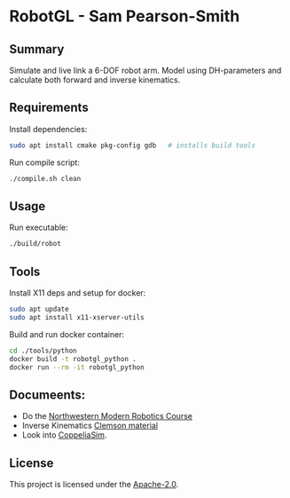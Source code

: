 # RobotGL - Sam Pearson-Smith
## Summary
Simulate and live link a 6-DOF robot arm. Model using DH-parameters and calculate both forward and inverse kinematics.

## Requirements
Install dependencies:
``` bash
sudo apt install cmake pkg-config gdb   # installs build tools
```

Run compile script:
``` bash
./compile.sh clean
```

## Usage
Run executable:
``` bash
./build/robot
```

## Tools
Install X11 deps and setup for docker:
``` bash
sudo apt update
sudo apt install x11-xserver-utils
```
Build and run docker container:
``` bash
cd ./tools/python
docker build -t robotgl_python .
docker run --rm -it robotgl_python
```

## Documeents:
- Do the [Northwestern Modern Robotics Course](https://modernrobotics.northwestern.edu/nu-gm-book-resource/introduction-autoplay/#department)
- Inverse Kinematics [Clemson material](https://opentextbooks.clemson.edu/wangrobotics/chapter/inverse-kinematics/)
- Look into [CoppeliaSim](https://uark-meeg-intro-robo.readthedocs.io/en/latest/coppelia.html).

## License
This project is licensed under the [Apache-2.0](https://www.apache.org/licenses/LICENSE-2.0).
